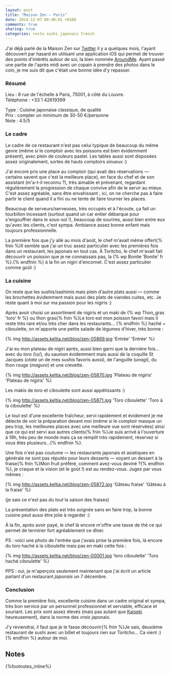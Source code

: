 ```yaml
---
layout: post
title: "Maison Zen — Paris"
date: 2014-12-07 00:40:01 +0100
comments: true
sharing: true
categories: resto sushi japonais french
---
```


J'ai déjà parlé de la Maison Zen sur [Twitter]() il y a quelques mois, l'ayant découvert par hasard en utilisant une application iOS qui permet de trouver des points d'intérêts autour de soi, la bien nommée [AroundMe](https://itunes.apple.com/us/app/aroundme/id290051590). Ayant passé une partie de l'après midi avec un copain à prendre des photos dans le coin, je me suis dit que c'était une bonne idée d'y repasser.

### Résumé

Lieu :      8 rue de l'échelle à Paris, 75001, à côté du Louvre.<br/>
Téléphone : +33 1 42619399<br/>

Type : Cuisine japonaise classique, de qualité<br/>
Prix : compter un minimum de 30-50 €/personne<br/>
Note : 4.5/5<br/>
<!--more-->
### Le cadre

Le cadre de ce restaurant n'est pas celui typique de beaucoup du même genre (même si le comptoir avec les poissons est bien évidemment présent), avec plein de couleurs pastel. Les tables aussi sont disposées assez originalement, sortes de hauts comptoirs sinueux :)

J'ai encore pris une place au comptoir (qui avait des réservations —  certains savent que c'est la meilleure place), en face du chef et de son assistant (m'a-t-il reconnu ?), très aimable et prévenant, regardant régulièrement la progression de chaque convive afin de le servir au mieux. C'est assez agréable, sans être envahissant ; ici, on ne cherche pas à faire partir le client quand il a fini ou ne tente de faire tourner les places.

Beaucoup de serveurs/serveuses, très occupés et à l'écoute, ça fait un tourbillon incessant (surtout quand un car entier débarque pour s'engouffrer dans le sous-sol !), beaucoup de sourires, aussi bien entre eux qu'avec les clients, c'est sympa. Ambiance assez bonne enfant mais toujours professionnelle.

La première fois que j'y allé au mois d'août, le chef m'avait même offert{% fnin %}Il semble que j'ai un truc assez particulier avec les premières fois dans un restaurant, les japonais en tout cas. À Toritcho, le chef m'avait fait découvrir un poisson que je ne connaissais pas, la {% wp Bonite 'Bonite' fr %}.{% endfnin %} à la fin un nigiri d'encornet. C'est assez particulier comme goût :)

### La cuisine

On reste que les sushis/sashimis mais plein d'autre plats aussi — comme les brochettes évidemment mais aussi des plats de viandes cuites, etc. Je reste quant à moi sur ma passion pour les nigiris :)

Après avoir choisi un assortiment de nigiris et un maki de {% wp Thon_gras 'toro' fr %} ou thon gras{% fnin %}Le toro est mon poisson favori mais il reste très rare et/ou très cher dans les restaurants… {% endfnin %} haché + ciboulette, on m'apporte une petite salade de légumes d'hiver, très bonne :

{% img http://assets.keltia.net/blog/zen-05869.jpg 'Entrée' 'Entrée' %}

J'ai eu mon plateau de nigiri après, aussi bien garni que la dernière fois… avec du *toro* (\o/), du saumon évidemment mais aussi de la coquille St Jacques (*otate* un de mes sushis favoris aussi), de l'anguille (*unagi*), du thon rouge (*maguro*) et une crevette.

{% img http://assets.keltia.net/blog/zen-05870.jpg 'Plateau de nigiris' 'Plateau de nigiris' %}

Les makis de *toro* et ciboulette sont aussi appétissants :)

{% img http://assets.keltia.net/blog/zen-05871.jpg 'Toro ciboulette' 'Toro à la ciboulette' %}

Le tout est d'une excellente fraîcheur, servi rapidement et évidement je me délecte de voir la préparation devant moi (même si le comptoir masque un peu trop, les meilleures places avec une meilleure vue sont réservées) ainsi que ce qui est servi aux autres clients{% fnin %}Je suis arrivé à l'ouverture à 19h, très peu de monde mais ça se remplit très rapidement, réservez si vous êtes plusieurs…{% endfnin %}.

Une fois n'est pas coutume — les restaurants japonais et asiatiques en générale ne sont pas réputés pour leurs desserts — voyant un dessert à la fraise{% fnin %}Mon fruit préféré, comment avez-vous deviné ?{% endfnin %}, je craque et la vision (et le goût !) est au rendez-vous. Jugez par vous mêmes :

{% img http://assets.keltia.net/blog/zen-05872.jpg 'Gâteau fraise' 'Gâteau à la fraise' %}

(je sais ce n'est pas *du tout* la saison des fraises)

La présentation des plats est très soignée sans en faire trop, la bonne cuisine peut aussi être jolie à regarder :)

À la fin, après avoir payé, le chef là encore m'offre une tasse de thé ce qui permet de terminer fort agréablement ce dîner.

PS : voici une photo de l'entrée que j'avais prise la première fois, là encore du *toro* haché à la ciboulette mais pas en maki cette fois :

{% img http://assets.keltia.net/blog/zen-00001.jpg 'toro ciboulette' 'Toro haché ciboulette' %}

PPS : oui, je m'aperçois seulement maintenant que j'ai écrit un article parlant d'un restaurant *japonais* un 7 décembre.

### Conclusion

Comme la première fois, excellente cuisine dans un cadre original et sympa, très bon service par un personnel professionnel et serviable, efficace et souriant. Les prix sont assez élevés (mais pas autant que [Kaiseki](/2014/09/13/la-maison-kaiseki-sushi-paris/) heureusement), dans la norme des *vrais* japonais.

J'y reviendrai, il faut que je le fasse découvrir{% fnin %}Je sais, deuxième restaurant de sushi avec un billet et toujours rien sur Toritcho… Ca vient :){% endfnin %} autour de moi.

Notes
-----
{%footnotes_inline%}
